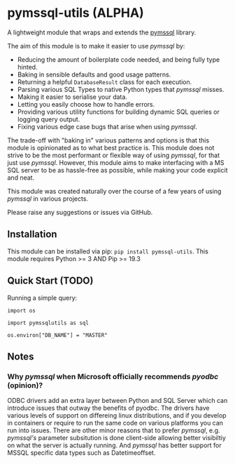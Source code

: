 # pymssql-utils (ALPHA)
A lightweight module that wraps and extends the [pymssql](https://github.com/pymssql/pymssql) library.

The aim of this module is to make it easier to use _pymssql_ by:
 * Reducing the amount of boilerplate code needed, and being fully type hinted.
 * Baking in sensible defaults and good usage patterns.
 * Returning a helpful `DatabaseResult` class for each execution.
 * Parsing various SQL Types to native Python types that _pymssql_ misses.
 * Making it easier to serialise your data.
 * Letting you easily choose how to handle errors.
 * Providing various utility functions for building dynamic SQL queries or logging query output.
 * Fixing various edge case bugs that arise when using _pymssql_.

The trade-off with "baking in" various patterns and options
is that this module is opinionated as to what best practice is. This module does not
strive to be the most performant or flexible way of using _pymssql_, for that just use
_pymssql_. However, this module aims to make interfacing with a MS SQL server to be
as hassle-free as possible, while making your code explicit and neat.

This module was created naturally over the course of a few years of using _pymssql_ in various projects.

Please raise any suggestions or issues via GitHub.

## Installation

This module can be installed via pip: `pip install pymssql-utils`.
This module requires Python >= 3 AND Pip >= 19.3

## Quick Start  (TODO)

Running a simple query:

```
import os

import pymssqlutils as sql

os.environ["DB_NAME"] = "MASTER"
```
## Notes

### Why _pymssql_ when Microsoft officially recommends _pyodbc_ (opinion)?

ODBC drivers add an extra layer between Python and SQL Server
which can introduce issues that outway the benefits of pyodbc.
The drivers have various levels of support on differeing linux distributions,
and if you develop in containers or require to run the same code on various platforms
you can run into issues. There are other minor reasons that to prefer _pymssql_, e.g. _pymssql's_
parameter subsitution is done client-side allowing better visibiltiy on what the server is actually running.
And _pymssql_ has better support for MSSQL specific data types such as Datetimeoffset.
